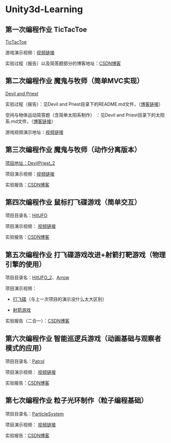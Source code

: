 # Unity3d-Learning

## 第一次编程作业 TicTacToe
[TicTacToe](https://github.com/hsyjkjkl/Unity3d-Learning/tree/master/TicTacToe)

游戏演示视频：[视频链接](https://v.youku.com/v_show/id_XNDM1NjUxMDA4MA==.html?spm=a2h3j.8428770.3416059.1)

实验过程（报告）以及简答题部分的博客地址：[CSDN博客](https://blog.csdn.net/JKJKL1/article/details/100623608)


## 第二次编程作业 魔鬼与牧师（简单MVC实现）
[Devil and Priest](https://github.com/hsyjkjkl/Unity3d-Learning/tree/master/Devil%20and%20Priest)

实验过程（报告）：见Devil and Priest目录下的README.md文件，（[博客链接](https://blog.csdn.net/JKJKL1/article/details/101112596)）

空间与物体运动简答题（含简单太阳系制作） ：见Devil and Priest目录下的太阳系.md文件，（[博客链接](https://blog.csdn.net/JKJKL1/article/details/101037982)）

游戏视频演示地址：[视频链接](https://www.bilibili.com/video/av68549827/)

## 第三次编程作业 魔鬼与牧师（动作分离版本）
[项目地址：DevilPriest_2](https://github.com/hsyjkjkl/Unity3d-Learning/tree/master/DevilPriest_2)

项目演示视频：[视频链接](https://www.bilibili.com/video/av69264945/)

实验报告：[CSDN博客](https://blog.csdn.net/JKJKL1/article/details/101535175)

## 第四次编程作业 鼠标打飞碟游戏（简单交互）

项目目录名：[HitUFO](https://github.com/hsyjkjkl/Unity3d-Learning/tree/master/HitUFO)

项目演示视频： [视频链接](https://www.bilibili.com/video/av70625167/)

实验报告：[CSDN博客](https://blog.csdn.net/JKJKL1/article/details/102451116)

## 第五次编程作业 打飞碟游戏改进+射箭打靶游戏（物理引擎的使用）

项目目录名：[HitUFO_2](https://github.com/hsyjkjkl/Unity3d-Learning/tree/master/HitUFO_2)、[Arrow](https://github.com/hsyjkjkl/Unity3d-Learning/tree/master/Arrow)

项目演示视频：

- [打飞碟](https://www.bilibili.com/video/av71640634/)（与上一次项目的演示没什么太大区别）
  
- [射箭游戏](https://www.bilibili.com/video/av71651182/)

实验报告（二合一）：[CSDN博客](https://blog.csdn.net/JKJKL1/article/details/102583871)

## 第六次编程作业 智能巡逻兵游戏（动画基础与观察者模式的应用）

项目目录名：[Patrol](https://github.com/hsyjkjkl/Unity3d-Learning/tree/master/Patrol)

项目演示视频： [视频链接](https://www.bilibili.com/video/av73608921/)

实验报告：[CSDN博客](https://blog.csdn.net/JKJKL1/article/details/102767757)

## 第七次编程作业 粒子光环制作（粒子编程基础）

项目目录名：[ParticleSystem](https://github.com/hsyjkjkl/Unity3d-Learning/tree/master/ParticleSystem)

项目演示视频： [视频链接](https://www.bilibili.com/video/av74345506/)

实验报告：[CSDN博客](https://blog.csdn.net/JKJKL1/article/details/102873466)
